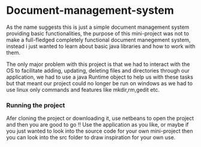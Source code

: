 # Document-management-system
As the name suggests this is just a simple document management system providing basic functionalities, the purpose of this
mini-project was not to make a full-fledged completely functional document manegement system, instead i just wanted to learn about basic java libraries and how to work with them.

The only major problem with this project is that we had to interact with the OS to facilitate adding, updating, deleting files and directories through our application, we had to use a java Runtime object to help us with these tasks but that meant our project could no longer be run on windows as we had to use linux only commands and features like mkdir,rm,gedit etc.

### Running the project
Afer cloning the project or downloading it, use netbeans to open the project and then you are good to go !! Use the application as you like, or maybe if you just wanted to look into the source code for your own mini-project then you can look into the src folder to draw inspiration for your own use.
